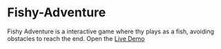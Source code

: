 # Fishy-Adventure
Fishy Adventure is a interactive game where thy plays as a fish, avoiding obstacles to reach the end.
Open the [Live Demo](https://cal-blip.github.io/Fishy-Adventure/)

